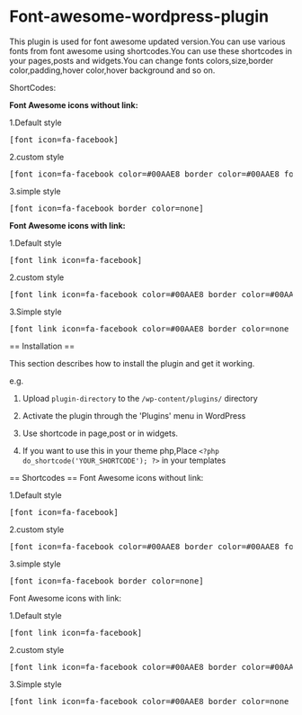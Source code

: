 Font-awesome-wordpress-plugin
=============================

This plugin is used for  font awesome updated version.You can use  various fonts from font awesome using shortcodes.You can use these shortcodes in your pages,posts and widgets.You can change fonts colors,size,border color,padding,hover color,hover background and so on.

ShortCodes:

<b>Font Awesome icons without link:</b>

1.Default style 
<pre>[font icon=fa-facebook] </pre>

2.custom style 
<pre>[font icon=fa-facebook color=#00AAE8 border_color=#00AAE8 font=16px width=14px padding=5px]</pre>

3.simple style
<pre>[font icon=fa-facebook border_color=none]</pre>

<b>Font Awesome icons with link:</b>

1.Default style
<pre>[font_link icon=fa-facebook]</pre>

2.custom style 
<pre>[font_link icon=fa-facebook color=#00AAE8 border_color=#00AAE8 font=16px width=14px padding=5px href=# hover_color=#fff hover_bg=#00AAE8] </pre>

3.Simple style 
<pre>[font_link icon=fa-facebook color=#00AAE8 border_color=none font=16px width=14px padding=5px href=# hover_color=#fff hover_bg=#00AAE8]</pre>



== Installation ==

This section describes how to install the plugin and get it working.

e.g.

1. Upload `plugin-directory` to the `/wp-content/plugins/` directory

2. Activate the plugin through the 'Plugins' menu in WordPress

3. Use shortcode in page,post or in widgets.

4. If you want to use this in your theme php,Place `<?php do_shortcode('YOUR_SHORTCODE'); ?>` in your templates


== Shortcodes ==
Font Awesome icons without link:

1.Default style 
<pre>[font icon=fa-facebook] </pre>

2.custom style 
<pre>[font icon=fa-facebook color=#00AAE8 border_color=#00AAE8 font=16px width=14px padding=5px]</pre>

3.simple style
<pre>[font icon=fa-facebook border_color=none]</pre>

Font Awesome icons with link:

1.Default style
<pre>[font_link icon=fa-facebook]</pre>

2.custom style 
<pre>[font_link icon=fa-facebook color=#00AAE8 border_color=#00AAE8 font=16px width=14px padding=5px href=# hover_color=#fff hover_bg=#00AAE8] </pre>

3.Simple style 
<pre>[font_link icon=fa-facebook color=#00AAE8 border_color=none font=16px width=14px padding=5px href=# hover_color=#fff hover_bg=#00AAE8]</pre>
